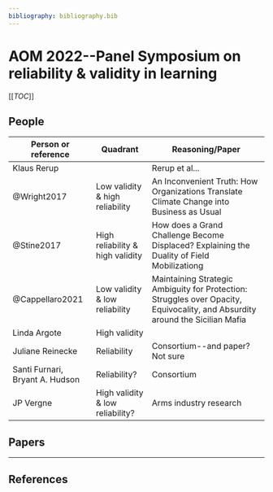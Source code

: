 ```yaml
---
bibliography: bibliography.bib
---
```


# AOM 2022--Panel Symposium on reliability & validity in learning

[[_TOC_]]

## People

Person or reference             | Quadrant                          | Reasoning/Paper
---                             | ---                               | ---
Klaus Rerup                     |                                   | Rerup et al...
@Wright2017                     | Low validity & high reliability   | An Inconvenient Truth: How Organizations Translate Climate Change into Business as Usual
@Stine2017                      | High reliability & high validity  | How does a Grand Challenge Become Displaced? Explaining the Duality of Field Mobilizationg
@Cappellaro2021                 | Low validity & low reliability    | Maintaining Strategic Ambiguity for Protection: Struggles over Opacity, Equivocality, and Absurdity around the Sicilian Mafia
Linda Argote                    | High validity                     |
Juliane Reinecke                | Reliability                       | Consortium--and paper? Not sure
Santi Furnari, Bryant A. Hudson | Reliability?                      | Consortium         
JP Vergne                       | High validity & low reliability?  | Arms industry research

## Papers



---

## References